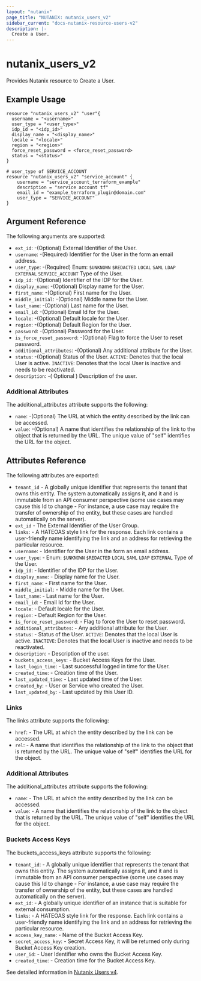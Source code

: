 ```yaml
---
layout: "nutanix"
page_title: "NUTANIX: nutanix_users_v2"
sidebar_current: "docs-nutanix-resource-users-v2"
description: |-
  Create a User.
---
```


# nutanix_users_v2

Provides Nutanix resource to Create a User.

## Example Usage
```hcl
resource "nutanix_users_v2" "user"{
  username = "<username>"
  user_type = "<user_type>"
  idp_id = "<idp_id>"
  display_name = "<display_name>"
  locale = "<locale>"
  region = "<region>"
  force_reset_password = <force_reset_password>
  status = "<status>"  
}

# user_type of SERVICE_ACCOUNT
resource "nutanix_users_v2" "service_account" {
	username = "service_account_terraform_example"
	description = "service account tf"
	email_id = "example_terraform_plugin@domain.com"
	user_type = "SERVICE_ACCOUNT"
}
```

##  Argument Reference

The following arguments are supported:

* `ext_id`: -(Optional) External Identifier of the User.
* `username`: -(Required) Identifier for the User in the form an email address.
* `user_type`: -(Required) Enum: `$UNKNOWN` `$REDACTED` `LOCAL` `SAML` `LDAP` `EXTERNAL` `SERVICE_ACCOUNT`
Type of the User.
* `idp_id`: -(Optional) Identifier of the IDP for the User.
* `display_name`: -(Optional) Display name for the User.
* `first_name`: -(Optional) First name for the User.
* `middle_initial`: -(Optional) Middle name for the User.
* `last_name`: -(Optional) Last name for the User.
* `email_id`: -(Optional) Email Id for the User.
* `locale`: -(Optional) Default locale for the User.
* `region`: -(Optional) Default Region for the User.
* `password`: -(Optional) Password for the User.
* `is_force_reset_password`: -(Optional) Flag to force the User to reset password.
* `additional_attributes`: -(Optional)  Any additional attribute for the User.
* `status`: -(Optional) Status of the User. `ACTIVE`: Denotes that the local User is active. `INACTIVE`: Denotes that the local User is inactive and needs to be reactivated.
* `description`: -( Optional ) Description of the user.

### Additional Attributes

The additional_attributes attribute supports the following:

* `name`: -(Optional) The URL at which the entity described by the link can be accessed.
* `value`: -(Optional) A name that identifies the relationship of the link to the object that is returned by the URL. The unique value of "self" identifies the URL for the object.


## Attributes Reference
The following attributes are exported:

* `tenant_id` - A globally unique identifier that represents the tenant that owns this entity. The system automatically assigns it, and it and is immutable from an API consumer perspective (some use cases may cause this Id to change - For instance, a use case may require the transfer of ownership of the entity, but these cases are handled automatically on the server).
* `ext_id` - The External Identifier of the User Group.
* `links`: - A HATEOAS style link for the response. Each link contains a user-friendly name identifying the link and an address for retrieving the particular resource.
* `username`: - Identifier for the User in the form an email address.
* `user_type`: - Enum: `$UNKNOWN` `$REDACTED` `LOCAL` `SAML` `LDAP` `EXTERNAL`
Type of the User.
* `idp_id`: - Identifier of the IDP for the User.
* `display_name`: - Display name for the User.
* `first_name`: - First name for the User.
* `middle_initial`: - Middle name for the User.
* `last_name`: - Last name for the User.
* `email_id`: - Email Id for the User.
* `locale`: - Default locale for the User.
* `region`: - Default Region for the User.
* `is_force_reset_password`: - Flag to force the User to reset password.
* `additional_attributes`: -  Any additional attribute for the User.
* `status`: - Status of the User. `ACTIVE`: Denotes that the local User is active. `INACTIVE`: Denotes that the local User is inactive and needs to be reactivated.
* `description`: - Description of the user.
* `buckets_access_keys`: - Bucket Access Keys for the User.
* `last_login_time`: - Last successful logged in time for the User.
* `created_time`: - Creation time of the User.
* `last_updated_time`: - Last updated time of the User.
* `created_by`: - User or Service who created the User.
* `last_updated_by`: - Last updated by this User ID.


### Links

The links attribute supports the following:

* `href`: - The URL at which the entity described by the link can be accessed.
* `rel`: - A name that identifies the relationship of the link to the object that is returned by the URL. The unique value of "self" identifies the URL for the object.


### Additional Attributes

The additional_attributes attribute supports the following:

* `name`: - The URL at which the entity described by the link can be accessed.
* `value`: - A name that identifies the relationship of the link to the object that is returned by the URL. The unique value of "self" identifies the URL for the object.

### Buckets Access Keys

The buckets_access_keys attribute supports the following:

* `tenant_id`: - A globally unique identifier that represents the tenant that owns this entity. The system automatically assigns it, and it and is immutable from an API consumer perspective (some use cases may cause this Id to change - For instance, a use case may require the transfer of ownership of the entity, but these cases are handled automatically on the server).
* `ext_id`: - A globally unique identifier of an instance that is suitable for external consumption.
* `links`: - A HATEOAS style link for the response. Each link contains a user-friendly name identifying the link and an address for retrieving the particular resource.
* `access_key_name`: - Name of the Bucket Access Key.
* `secret_access_key`: - Secret Access Key, it will be returned only during Bucket Access Key creation.
* `user_id`: - User Identifier who owns the Bucket Access Key.
* `created_time`: - Creation time for the Bucket Access Key.


See detailed information in [Nutanix Users v4](https://developers.nutanix.com/api-reference?namespace=iam&version=v4.0#tag/Users/operation/createUser).
